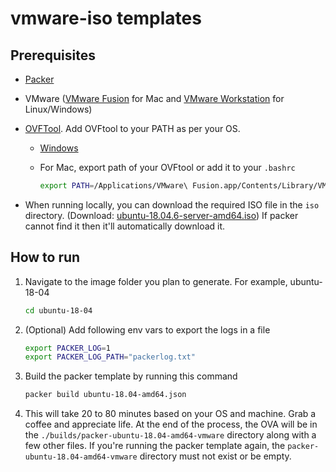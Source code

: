 # vmware-iso templates

## Prerequisites

- [Packer](https://learn.hashicorp.com/tutorials/packer/get-started-install-cli?in=packer/aws-get-started#installing-packer)
- VMware ([VMware Fusion](https://www.vmware.com/au/products/fusion.html) for Mac and [VMware Workstation](https://www.vmware.com/au/products/workstation-player.html) for Linux/Windows)
- [OVFTool](https://developer.vmware.com/web/tool/4.4.0/ovf). Add OVFtool to your PATH as per your OS.
  - [Windows](https://support.us.ovhcloud.com/hc/en-us/articles/360017548080-How-to-Download-a-VM-as-an-OVF-Using-Windows#VAR)
  - For Mac, export path of your OVFtool or add it to your `.bashrc`

    ```sh
    export PATH=/Applications/VMware\ Fusion.app/Contents/Library/VMware\ OVF\ Tool/:$PATH
    ```

- When running locally, you can download the required ISO file in the `iso` directory. (Download: [ubuntu-18.04.6-server-amd64.iso](https://cdimage.ubuntu.com/ubuntu/releases/18.04.6/release/ubuntu-18.04.6-server-amd64.iso)) If packer cannot find it then it'll automatically download it.

## How to run

1. Navigate to the image folder you plan to generate. For example, ubuntu-18-04

    ```sh
    cd ubuntu-18-04
    ```

2. (Optional) Add following env vars to export the logs in a file

   ```sh
   export PACKER_LOG=1
   export PACKER_LOG_PATH="packerlog.txt"
   ```

3. Build the packer template by running this command

   ```sh
   packer build ubuntu-18.04-amd64.json
   ```

4. This will take 20 to 80 minutes based on your OS and machine. Grab a coffee and appreciate life. At the end of the process, the OVA will be in the `./builds/packer-ubuntu-18.04-amd64-vmware` directory along with a few other files. If you're running the packer template again, the `packer-ubuntu-18.04-amd64-vmware` directory must not exist or be empty.
